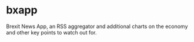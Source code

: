 # bxapp
Brexit News App, an RSS aggregator and additional charts on the economy and other key points to watch out for.
